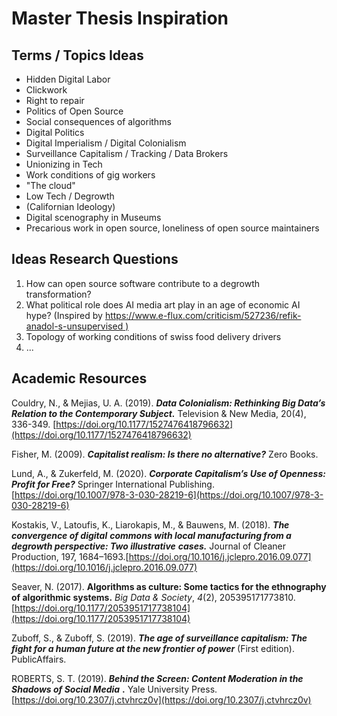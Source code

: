 # Master Thesis Inspiration



## Terms / Topics Ideas

- Hidden Digital Labor
- Clickwork
- Right to repair
- Politics of Open Source
- Social consequences of algorithms
- Digital Politics
- Digital Imperialism / Digital Colonialism
- Surveillance Capitalism / Tracking / Data Brokers
- Unionizing in Tech
- Work conditions of gig workers
- "The cloud"
- Low Tech / Degrowth
- (Californian Ideology)
- Digital scenography in Museums
- Precarious work in open source, loneliness of open source maintainers

## Ideas Research Questions

1. How can open source software contribute to a degrowth transformation?
2. What political role does AI media art play in an age of economic AI hype? (Inspired by [https://www.e-flux.com/criticism/527236/refik-anadol-s-unsupervised )](https://www.e-flux.com/criticism/527236/refik-anadol-s-unsupervised)
3. Topology of working conditions of swiss food delivery drivers
4. ...

## Academic Resources

Couldry, N., & Mejias, U. A. (2019). ***Data Colonialism: Rethinking Big Data’s Relation to the Contemporary Subject.***    Television & New Media, 20(4), 336-349. [https://doi.org/10.1177/1527476418796632](https://doi.org/10.1177/1527476418796632)

Fisher, M. (2009). ***Capitalist realism: Is there no alternative?***   Zero Books.

Lund, A., & Zukerfeld, M. (2020). ***Corporate Capitalism’s Use of Openness: Profit for Free?***    Springer International Publishing. [https://doi.org/10.1007/978-3-030-28219-6](https://doi.org/10.1007/978-3-030-28219-6)

Kostakis, V., Latoufis, K., Liarokapis, M., & Bauwens, M. (2018). ***The convergence of digital***   ***commons with local manufacturing from a degrowth perspective: Two illustrative***   ***cases.***    Journal of Cleaner Production, 197, 1684–1693.[https://doi.org/10.1016/j.jclepro.2016.09.077](https://doi.org/10.1016/j.jclepro.2016.09.077)

Seaver, N. (2017). **Algorithms as culture: Some tactics for the ethnography of algorithmic systems.** *Big Data & Society*, *4*(2), 205395171773810. [https://doi.org/10.1177/2053951717738104](https://doi.org/10.1177/2053951717738104)

Zuboff, S., & Zuboff, S. (2019). ***The age of surveillance capitalism: The fight for a human future at the new frontier of power***  (First edition). PublicAffairs.

ROBERTS, S. T. (2019). ***Behind the Screen: Content Moderation in the Shadows of Social Media*** **.** Yale University Press. [https://doi.org/10.2307/j.ctvhrcz0v](https://doi.org/10.2307/j.ctvhrcz0v)

